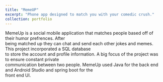 ```yaml
---
title: "MemeUP"
excerpt: "Phone app designed to match you with your comedic crush."
collection: portfolio
---
```


MemeUp is a social mobile application that matches people based off of their humor prefrences. After   
being matched up they can chat and send each other jokes and memes. This project incorporated a SQL database  
to store the account and profile information. A big focus of the project was to ensure constant private   
communication between two people. MemeUp used Java for the back end and Android Studio and spring boot for the  
front end UI.  